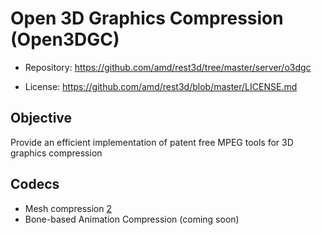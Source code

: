 # Open 3D Graphics Compression (Open3DGC)

 + Repository: 
   https://github.com/amd/rest3d/tree/master/server/o3dgc
   
 + License:
   https://github.com/amd/rest3d/blob/master/LICENSE.md

## Objective
  Provide an efficient implementation of patent free MPEG tools for 3D graphics compression

## Codecs
  * Mesh compression [2]
  * Bone-based Animation Compression (coming soon)
 
  [1]: http://opensource.org/licenses/MIT "MIT License"
  [2]: http://onlinelibrary.wiley.com/doi/10.1002/cav.319/abstract "TFAN: A low complexity 3D mesh compression algorithm"
  
  
